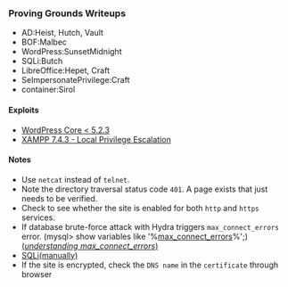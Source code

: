 ### Proving Grounds Writeups

- AD:Heist, Hutch, Vault
- BOF:Malbec
- WordPress:SunsetMidnight
- SQLi:Butch
- LibreOffice:Hepet, Craft
- SeImpersonatePrivilege:Craft
- container:Sirol

#### Exploits

- [WordPress Core < 5.2.3](https://www.exploit-db.com/exploits/47690)
- [XAMPP 7.4.3 - Local Privilege Escalation](https://www.exploit-db.com/exploits/50337)

#### Notes

- Use ```netcat``` instead of ```telnet```.
- Note the directory traversal status code ```401```. A page exists that just needs to be verified.
- Check to see whether the site is enabled for both ```http``` and ```https``` services.
- If database brute-force attack with Hydra triggers ```max_connect_errors``` error. (mysql> show variables like '%[max_connect_errors](https://dev.mysql.com/doc/refman/5.6/en/server-system-variables.html#sysvar_max_connect_errors)%';)[(*understanding max_connect_errors*)](https://www.virtual-dba.com/blog/mysql-max-connect-errors/)
- [SQLi(manually)](https://github.com/tedchen0001/OSCP-Notes/blob/master/SQLi(manually).md)
- If the site is encrypted, check the ```DNS name``` in the ```certificate``` through browser
